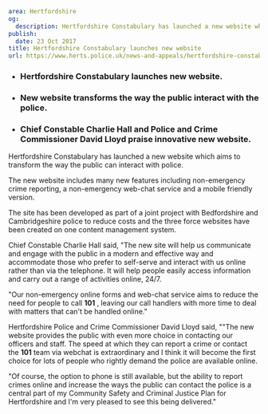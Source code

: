 ```yaml
area: Hertfordshire
og:
  description: Hertfordshire Constabulary has launched a new website which aims to transform the way the public can interact with police.
publish:
  date: 23 Oct 2017
title: Hertfordshire Constabulary launches new website
url: https://www.herts.police.uk/news-and-appeals/hertfordshire-constabulary-launches-new-website
```

* ### Hertfordshire Constabulary launches new website.

 * ### New website transforms the way the public interact with the police.

 * ### Chief Constable Charlie Hall and Police and Crime Commissioner David Lloyd praise innovative new website.

Hertfordshire Constabulary has launched a new website which aims to transform the way the public can interact with police.

The new website includes many new features including non-emergency crime reporting, a non-emergency web-chat service and a mobile friendly version.

The site has been developed as part of a joint project with Bedfordshire and Cambridgeshire police to reduce costs and the three force websites have been created on one content management system.

Chief Constable Charlie Hall said, "The new site will help us communicate and engage with the public in a modern and effective way and accommodate those who prefer to self-serve and interact with us online rather than via the telephone. It will help people easily access information and carry out a range of activities online, 24/7.

"Our non-emergency online forms and web-chat service aims to reduce the need for people to call **101** , leaving our call handlers with more time to deal with matters that can't be handled online."

Hertfordshire Police and Crime Commissioner David Lloyd said, ""The new website provides the public with even more choice in contacting our officers and staff. The speed at which they can report a crime or contact the **101** team via webchat is extraordinary and I think it will become the first choice for lots of people who rightly demand the police are available online.

"Of course, the option to phone is still available, but the ability to report crimes online and increase the ways the public can contact the police is a central part of my Community Safety and Criminal Justice Plan for Hertfordshire and I'm very pleased to see this being delivered."
